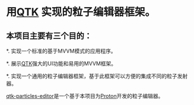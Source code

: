 # 用[QTK](https://github.com/qtoolkit/qtk) 实现的粒子编辑器框架。

本项目主要有三个目的：
-----------------------------------------

*. 实现一个标准的基于MVVM模式的应用程序。

*. 展示[QTK](https://github.com/qtoolkit/qtk)强大的UI功能和易用的MVVM框架。

*. 实现一个通用的粒子编辑器框架，基于此框架可以方便的集成不同的粒子发射器。


[qtk-particles-editor](https://github.com/qtoolkit/qtk-particles-editor)是一个基于本项目为[Proton](qtk-particles-editor)开发的粒子编辑器。
